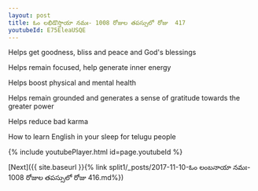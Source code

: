 ```yaml
---
layout: post
title: ఓం లభిడొస్తాయా నమః- 1008 రోజుల తపస్సులో రోజు  417
youtubeId: E75EleaUSQE
---
```

 
 
Helps get goodness, bliss and peace and God's blessings
 
Helps remain focused, help generate inner energy 
 
Helps boost physical and mental health 
 
Helps remain grounded and generates a sense of gratitude towards the greater power 
 
Helps reduce bad karma
 
How to learn English in your sleep for telugu people
 
 
 
 


{% include youtubePlayer.html id=page.youtubeId %}
 
[Next]({{ site.baseurl }}{% link split1/_posts/2017-11-10-ఓం లంబనాయా నమః- 1008 రోజుల తపస్సులో రోజు  416.md%})
 
